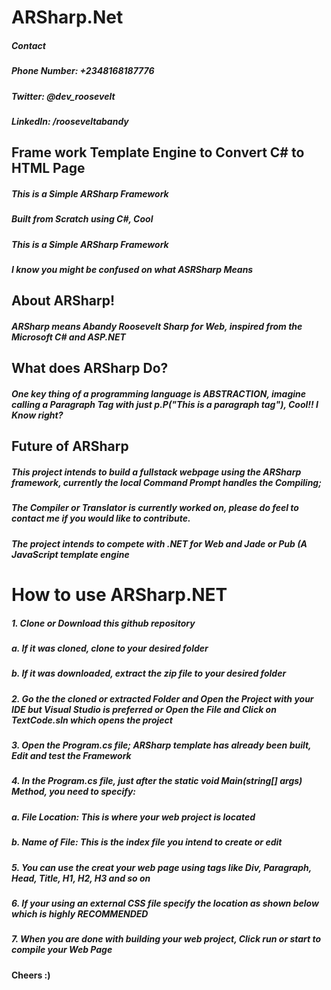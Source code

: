 # ARSharp.Net

##### Contact
##### Phone Number: +2348168187776
##### Twitter: @dev_roosevelt
##### LinkedIn: /rooseveltabandy

## Frame work Template Engine to Convert C# to HTML Page
##### This is a Simple ARSharp Framework 
##### Built from Scratch using C#, Cool 
##### This is a Simple ARSharp Framework 
##### I know you might be confused on what ASRSharp Means
## About ARSharp!
##### ARSharp means Abandy Roosevelt Sharp for Web, inspired from the Microsoft C# and ASP.NET
## What does ARSharp Do?
##### One key thing of a programming language is ABSTRACTION, imagine calling a Paragraph Tag with just p.P("This is a paragraph tag"), Cool!! I Know right?
## Future of ARSharp 
##### This project intends to build a fullstack webpage using the ARSharp framework, currently the local Command Prompt handles the Compiling;
##### The Compiler or Translator is currently worked on, please do feel to contact me if you would like to contribute.
##### The project intends to compete with .NET for Web and Jade or Pub (A JavaScript template engine

# How to use ARSharp.NET
##### 1. Clone or Download this github repository
#####   a. If it was cloned, clone to your desired folder
#####   b. If it was downloaded, extract the zip file to your desired folder
##### 2. Go the the cloned or extracted Folder and Open the Project with your IDE but Visual Studio is preferred or Open the File and Click on TextCode.sln which opens the project
##### 3. Open the Program.cs file; ARSharp template has already been built, Edit and test the Framework
##### 4. In the Program.cs file, just after the static void Main(string[] args) Method, you need to specify:
#####     a. File Location: This is where your web project is located
#####     b. Name of File: This is the index file you intend to create or edit
##### 5. You can use the creat your web page using tags like Div, Paragraph, Head, Title, H1, H2, H3 and so on
##### 6. If your using an external CSS file specify the location as shown below which is highly RECOMMENDED
##### 7. When you are done with building your web project, Click run or start to compile your Web Page




#### Cheers :)
